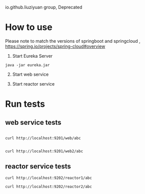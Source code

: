 io.github.liuziyuan group, Deprecated

# How to use

Please note to match the versions of springboot and springcloud , https://spring.io/projects/spring-cloud#overview


1. Start Eureka Server

```shell
java -jar eureka.jar
```
2. Start web service

3. Start reactor service

# Run tests

## web service tests
```shell

curl http://localhost:9201/web/abc
```

```shell

curl http://localhost:9201/web2/abc
```

## reactor service tests
```shell
curl http://localhost:9202/reactor1/abc
```

```shell
curl http://localhost:9202/reactor2/abc
```